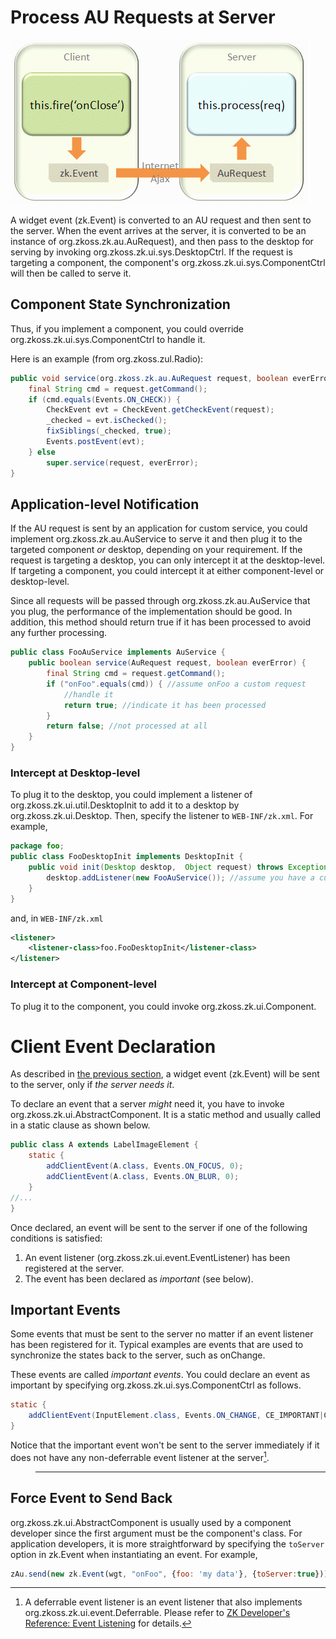 # Process AU Requests at Server

![](images/ClientEventAuRequest.png)

A widget event (<javadoc directory="jsdoc">zk.Event</javadoc>) is
converted to an AU request and then sent to the server. When the event
arrives at the server, it is converted to be an instance of
<javadoc>org.zkoss.zk.au.AuRequest</javadoc>), and then pass to the
desktop for serving by invoking
<javadoc method="service(org.zkoss.zk.au.AuRequest, boolean)">org.zkoss.zk.ui.sys.DesktopCtrl</javadoc>.
If the request is targeting a component, the component's
<javadoc method="service(org.zkoss.zk.au.AuRequest, boolean)">org.zkoss.zk.ui.sys.ComponentCtrl</javadoc>
will then be called to serve it.

## Component State Synchronization

Thus, if you implement a component, you could override
<javadoc method="service(org.zkoss.zk.au.AuRequest, boolean)">org.zkoss.zk.ui.sys.ComponentCtrl</javadoc>
to handle it.

Here is an example (from <javadoc>org.zkoss.zul.Radio</javadoc>):

``` java
public void service(org.zkoss.zk.au.AuRequest request, boolean everError) {
    final String cmd = request.getCommand();
    if (cmd.equals(Events.ON_CHECK)) {
        CheckEvent evt = CheckEvent.getCheckEvent(request);
        _checked = evt.isChecked();
        fixSiblings(_checked, true);
        Events.postEvent(evt);
    } else
        super.service(request, everError);
}
```

## Application-level Notification

If the AU request is sent by an application for custom service, you
could implement
<javadoc type="interface">org.zkoss.zk.au.AuService</javadoc> to serve
it and then plug it to the targeted component *or* desktop, depending on
your requirement. If the request is targeting a desktop, you can only
intercept it at the desktop-level. If targeting a component, you could
intercept it at either component-level or desktop-level.

Since all requests will be passed through
<javadoc type="interface">org.zkoss.zk.au.AuService</javadoc> that you
plug, the performance of the implementation should be good. In addition,
this method should return true if it has been processed to avoid any
further processing.

``` java
public class FooAuService implements AuService {
    public boolean service(AuRequest request, boolean everError) {
        final String cmd = request.getCommand();
        if ("onFoo".equals(cmd)) { //assume onFoo a custom request
            //handle it
            return true; //indicate it has been processed
        }
        return false; //not processed at all
    }
}
```

### Intercept at Desktop-level

To plug it to the desktop, you could implement a listener of
<javadoc type="interface">org.zkoss.zk.ui.util.DesktopInit</javadoc> to
add it to a desktop by
<javadoc method="addListener(java.lang.Object)">org.zkoss.zk.ui.Desktop</javadoc>.
Then, specify the listener to `WEB-INF/zk.xml`. For example,

``` java
package foo;
public class FooDesktopInit implements DesktopInit {
    public void init(Desktop desktop,  Object request) throws Exception {
        desktop.addListener(new FooAuService()); //assume you have a custom service called FooAuService
    }
}
```

and, in `WEB-INF/zk.xml`

``` xml
<listener>
    <listener-class>foo.FooDesktopInit</listener-class>
</listener>
```

### Intercept at Component-level

To plug it to the component, you could invoke
<javadoc method="setAuService(org.zkoss.zk.au.AuService)" type="interface">org.zkoss.zk.ui.Component</javadoc>.

# Client Event Declaration

As described in [the previous
section](ZK_Client-side_Reference/Communication/AU_Requests/Client-side_Firing),
a widget event (<javadoc directory="jsdoc">zk.Event</javadoc>) will be
sent to the server, only if *the server needs it*.

To declare an event that a server *might* need it, you have to invoke
<javadoc method="addClientEvent(java.lang.Class, java.lang.String, int)">org.zkoss.zk.ui.AbstractComponent</javadoc>.
It is a static method and usually called in a static clause as shown
below.

``` java
public class A extends LabelImageElement {
    static {
        addClientEvent(A.class, Events.ON_FOCUS, 0);
        addClientEvent(A.class, Events.ON_BLUR, 0);
    }
//...
}
```

Once declared, an event will be sent to the server if one of the
following conditions is satisfied:

1.  An event listener
    (<javadoc type="interface">org.zkoss.zk.ui.event.EventListener</javadoc>)
    has been registered at the server.
2.  The event has been declared as *important* (see below).

## Important Events

Some events that must be sent to the server no matter if an event
listener has been registered for it. Typical examples are events that
are used to synchronize the states back to the server, such as onChange.

These events are called *important events*. You could declare an event
as important by specifying
<javadoc method="CE_IMPORTANT" type="interface">org.zkoss.zk.ui.sys.ComponentCtrl</javadoc>
as follows.

``` java
static {
    addClientEvent(InputElement.class, Events.ON_CHANGE, CE_IMPORTANT|CE_REPEAT_IGNORE);
}
```

Notice that the important event won't be sent to the server immediately
if it does not have any non-deferrable event listener at the server[^1].

> ------------------------------------------------------------------------
>
> <references/>

## Force Event to Send Back

<javadoc method="addClientEvent(java.lang.Class, java.lang.String, int)">org.zkoss.zk.ui.AbstractComponent</javadoc>
is usually used by a component developer since the first argument must
be the component's class. For application developers, it is more
straightforward by specifying the `toServer` option in
<javadoc directory="jsdoc" method="opts">zk.Event</javadoc> when
instantiating an event. For example,

``` javascript
zAu.send(new zk.Event(wgt, "onFoo", {foo: 'my data'}, {toServer:true}));
```



[^1]: A deferrable event listener is an event listener that also
    implements
    <javadoc type="interface">org.zkoss.zk.ui.event.Deferrable</javadoc>.
    Please refer to [ZK Developer's Reference: Event
    Listening]({{site.baseurl}}/zk_dev_ref/Event_Handling/Event_Listening)
    for details.
